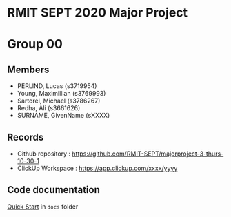 # RMIT SEPT 2020 Major Project

# Group 00

## Members
* PERLIND, Lucas (s3719954)
* Young, Maximillian (s3769993)
* Sartorel, Michael (s3786267)
* Redha, Ali (s3661626)
* SURNAME, GivenName (sXXXX)

## Records

* Github repository : https://github.com/RMIT-SEPT/majorproject-3-thurs-10-30-1
* ClickUp Workspace : https://app.clickup.com/xxxx/yyyy


## Code documentation

[Quick Start](/docs/README.md) in `docs` folder
